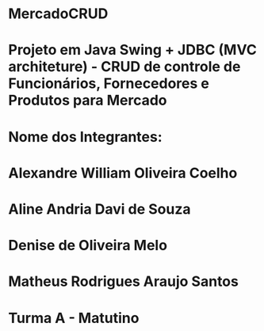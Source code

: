 # MercadoCRUD
# Projeto em Java Swing + JDBC (MVC architeture) - CRUD de controle de Funcionários, Fornecedores e Produtos para Mercado
# Nome dos Integrantes:
# Alexandre William Oliveira Coelho
# Aline Andria Davi de Souza
# Denise de Oliveira Melo
# Matheus Rodrigues Araujo Santos
# Turma A - Matutino
